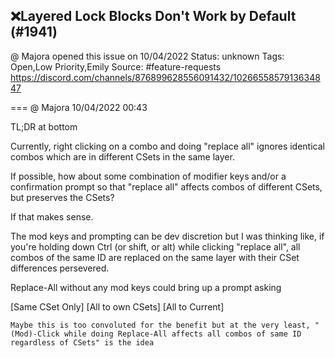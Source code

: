 ## ❌Layered Lock Blocks Don't Work by Default (#1941)
@ Majora opened this issue on 10/04/2022
Status: unknown
Tags: Open,Low Priority,Emily
Source: #feature-requests https://discord.com/channels/876899628556091432/1026655857913634847


=== @ Majora 10/04/2022 00:43

TL;DR at bottom 

Currently, right clicking on a combo and doing "replace all" ignores identical combos which are in different CSets in the same layer.

If possible, how about some combination of modifier keys and/or a confirmation prompt so that "replace all" affects combos of different CSets, but preserves the CSets?

If that makes sense. 

The mod keys and prompting can be dev discretion but I was thinking like, if you're holding down Ctrl (or shift, or alt) while clicking "replace all", all combos of the same ID are replaced on the same layer with their CSet differences persevered. 

Replace-All without any mod keys could bring up a prompt asking

[Same CSet Only] [All to own CSets] [All to Current]

```Maybe this is too convoluted for the benefit but at the very least, "(Mod)-Click while doing Replace-All affects all combos of same ID regardless of CSets" is the idea```
